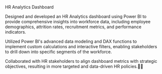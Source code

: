 HR Analytics Dashboard

Designed and developed an HR Analytics dashboard using Power BI to provide comprehensive insights into workforce data, including employee demographics, attrition rates, recruitment metrics, and performance indicators.

Utilized Power BI's advanced data modeling and DAX functions to implement custom calculations and interactive filters, enabling stakeholders to drill down into specific segments of the workforce.

Collaborated with HR stakeholders to align dashboard metrics with strategic objectives, resulting in more targeted and data-driven HR policies.

